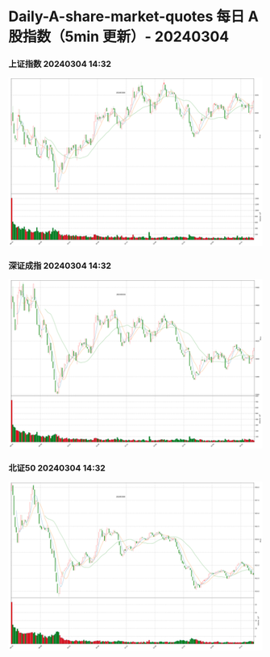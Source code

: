 
# Daily-A-share-market-quotes 每日 A 股指数（5min 更新）- 20240304

### 上证指数 20240304 14:32
![](./fig/2024/3/20240304-sh000001.png)

### 深证成指 20240304 14:32
![](./fig/2024/3/20240304-sz399001.png)

### 北证50 20240304 14:32
![](./fig/2024/3/20240304-bj899050.png)
